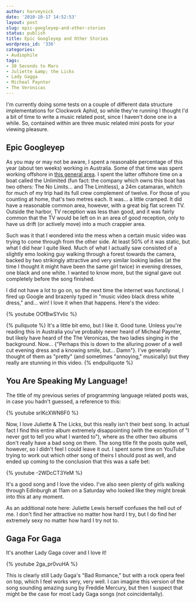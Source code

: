```yaml
---
author: harveynick
date: '2010-10-17 14:52:53'
layout: post
slug: epic-googleyep-and-other-stories
status: publish
title: Epic Googleyep and Other Stories
wordpress_id: '336'
categories:
- Audiophile
tags:
- 30 Seconds to Mars
- Juliette &amp; the Licks
- Lady Gagga
- Micheal Paynter
- The Veronicas
---
```

 
I'm currently doing some tests on a couple of different data structure implementations for Clockwork Aphid, so while they're running I thought I'd a bit of time to write a music related post, since I haven't done one in a while. So, contained within are three music related mini posts for your viewing pleasure.

<!-- more -->

## Epic Googleyep

As you may or may not be aware, I spent a reasonable percentage of this year (about ten weeks) working in Australia. Some of that time was spent working offshore in [this general area]. I spent the latter offshore time on a boat called the Unlimited (fun fact: the company which owns this boat has two others: The No Limits... and The Limitless), a 24m catamaran, whitch for much of my trip had its full crew complement of twelve. For those of you counting at home, that's two metres each. It was... a little cramped. It did have a reasonable common area, however, with a great big flat screen TV. Outside the harbor, TV reception was less than good, and it was fairly common that the TV would be left on in an area of good reception, only to have us drift (or actively move) into a much crappier area.  

[this general area]: http://maps.google.com.au/?ie=UTF8&ll=-20.430874,116.702271&spn=1.429723,1.814117&z=10

Such was it that I wondered into the mess when a certain music video was trying to come through from the other side. At least 50% of it was static, but what I did hear I quite liked. Much of what I actually saw consisted of a slightly emo looking guy walking through a forest towards the camera, backed by two strikingly attractive and very similar looking ladies (at the time I thought it might have been the same girl twice) in evening dresses, one black and one white. I wanted to know more, but the signal gave out completely before the song finished.  

I did not have a lot to go on, so the next time the internet was functional, I fired up Google and brazenly typed in "music video black dress white dress," and... win! I love it when that happens. Here's the video:  

{% youtube OOfBwSYvIic %}

{% pullquote %}
It's a little bit emo, but I like it. Good tune. Unless you're reading this in Australia you've probably never heard of Micheal Paynter, but likely have heard of the The Veronicas, the two ladies singing in the background. Now... {"Perhaps this is down to the alluring power of a well cut evening dress and a knowing smile, but... Damn"}. I've generally thought of them as "pretty" (and sometimes "annoying," musically) but they really are stunning in this video. 
{% endpullquote %}

## You Are Speaking My Language!

The title of my previous series of programming language related posts was, in case you hadn't guessed, a reference to this:  

{% youtube srIKcXWN6F0 %}

Now, I love Juliette & The Licks, but this really isn't their best song. In actual fact I find this entire album extremely disappointing (with the exception of "I never got to tell you what I wanted to"), where as the other two albums don't really have a bad song on them. The song title fit the posts quite well, however, so I didn't feel I could leave it out. I spent some time on YouTube trying to work out which other song of theirs I should post as well, and ended up coming to the conclusion that this was a safe bet:  

{% youtube -2WDcCT3YeM %} 

It's a good song and I love the video. I've also seen plenty of girls walking through Edinburgh at 11am on a Saturday who looked like they might break into this at any moment.  

As an additional note here: Juliette Lewis herself confuses the hell out of me. I don't find her attractive no matter how hard I try, but I do find her extremely sexy no matter how hard I try not to. 

## Gaga For Gaga

It's another Lady Gaga cover and I love it!  

{% youtube 2ga_pr0vuHA %}

This is clearly still Lady Gaga's "Bad Romance," but with a rock opera feel on top, which I feel works very, very well. I can imagine this version of the song sounding amazing sung by Freddie Mercury, but then I suspect that might be the case for most Lady Gaga songs (not coincidentally).
